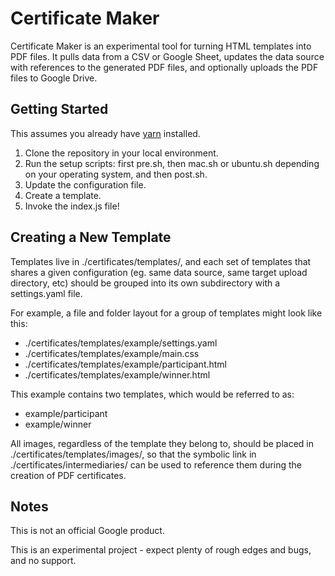 # Certificate Maker

Certificate Maker is an experimental tool for turning HTML templates into PDF
files. It pulls data from a CSV or Google Sheet, updates the data source with
references to the generated PDF files, and optionally uploads the PDF files to
Google Drive.

## Getting Started

This assumes you already have [yarn](https://yarnpkg.com/lang/en/docs/install/)
installed.

1. Clone the repository in your local environment.
2. Run the setup scripts: first pre.sh, then mac.sh or ubuntu.sh depending on
   your operating system, and then post.sh.
3. Update the configuration file.
4. Create a template.
5. Invoke the index.js file!

## Creating a New Template

Templates live in ./certificates/templates/, and each set of templates that
shares a given configuration (eg. same data source, same target upload
directory, etc) should be grouped into its own subdirectory with a
settings.yaml file.

For example, a file and folder layout for a group of templates might look
like this:

* ./certificates/templates/example/settings.yaml
* ./certificates/templates/example/main.css
* ./certificates/templates/example/participant.html
* ./certificates/templates/example/winner.html

This example contains two templates, which would be referred to as:

* example/participant
* example/winner

All images, regardless of the template they belong to, should be placed in
./certificates/templates/images/, so that the symbolic link in
./certificates/intermediaries/ can be used to reference them during the
creation of PDF certificates.

## Notes

This is not an official Google product.

This is an experimental project - expect plenty of rough edges and bugs, and 
no support.
